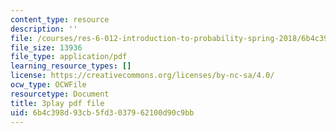 ```yaml
---
content_type: resource
description: ''
file: /courses/res-6-012-introduction-to-probability-spring-2018/6b4c398d93cb5fd3037962100d90c9bb_IX9ajyOxI.pdf
file_size: 13936
file_type: application/pdf
learning_resource_types: []
license: https://creativecommons.org/licenses/by-nc-sa/4.0/
ocw_type: OCWFile
resourcetype: Document
title: 3play pdf file
uid: 6b4c398d-93cb-5fd3-0379-62100d90c9bb
---
```

